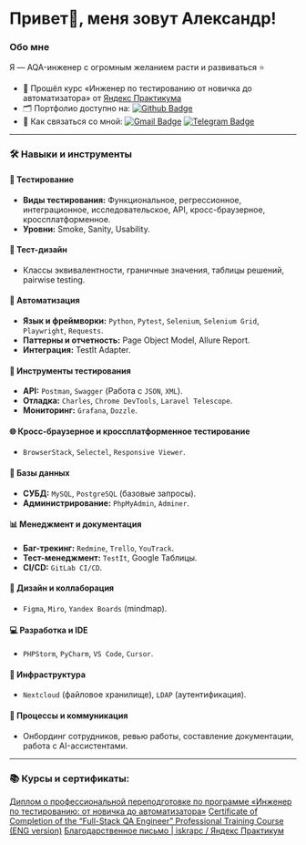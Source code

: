 # Привет👋, меня зовут Александр!

### Обо мне

Я — AQA-инженер с огромным желанием расти и развиваться ⭐

-   📖 Прошёл курс «Инженер по тестированию от новичка до автоматизатора» от [Яндекс Практикума](https://practicum.yandex.ru)
-   🗂️ Портфолио доступно на: [![Github Badge](https://img.shields.io/badge/GitHub-100000?style=for-the-badge&logo=github&logoColor=white)](https://github.com/Alexander-Lyapunov/QA_Yandex_Practicum)
-   📩 Как связаться со мной:
    [![Gmail Badge](https://img.shields.io/badge/-mail-blue?style=flat&logo=Gmail&logoColor=white)](mailto:lagrand1@yandex.ru)
    [![Telegram Badge](https://img.shields.io/badge/-Alexander-blue?style=flat&logo=Telegram&logoColor=white)](https://t.me/LyapunovQA)

---

### 🛠 Навыки и инструменты

#### 🧪 Тестирование
- **Виды тестирования:** Функциональное, регрессионное, интеграционное, исследовательское, API, кросс-браузерное, кроссплатформенное.
- **Уровни:** Smoke, Sanity, Usability.

#### 🎯 Тест-дизайн
- Классы эквивалентности, граничные значения, таблицы решений, pairwise testing.

#### 🤖 Автоматизация
- **Язык и фреймворки:** `Python`, `Pytest`, `Selenium`, `Selenium Grid`, `Playwright`, `Requests`.
- **Паттерны и отчетность:** Page Object Model, Allure Report.
- **Интеграция:** TestIt Adapter.

#### 🔧 Инструменты тестирования
- **API:** `Postman`, `Swagger` (Работа с `JSON`, `XML`).
- **Отладка:** `Charles`, `Chrome DevTools`, `Laravel Telescope`.
- **Мониторинг:** `Grafana`, `Dozzle`.

#### 🌐 Кросс-браузерное и кроссплатформенное тестирование
- `BrowserStack`, `Selectel`, `Responsive Viewer`.

#### 💾 Базы данных
- **СУБД:** `MySQL`, `PostgreSQL` (базовые запросы).
- **Администрирование:** `PhpMyAdmin`, `Adminer`.

#### 📊 Менеджмент и документация
- **Баг-трекинг:** `Redmine`, `Trello`, `YouTrack`.
- **Тест-менеджмент:** `TestIt`, Google Таблицы.
- **CI/CD:** `GitLab CI/CD`.

#### 🎨 Дизайн и коллаборация
- `Figma`, `Miro`, `Yandex Boards` (mindmap).

#### 💻 Разработка и IDE
- `PHPStorm`, `PyCharm`, `VS Code`, `Cursor`.

#### 🔐 Инфраструктура
- `Nextcloud` (файловое хранилище), `LDAP` (аутентификация).

#### 🤝 Процессы и коммуникация
- Онбординг сотрудников, ревью работы, составление документации, работа с AI-ассистентами.

----

### 📚 Курсы и сертификаты:

<a href="https://github.com/Alexander-Lyapunov/Alexander-Lyapunov/blob/main/Certificates/Я_Диплом_RU_Ляпунов.pdf" target="_blank">Диплом о профессиональной переподготовке по программе «Инженер по тестированию: от новичка до автоматизатора»</a>
<a href="https://github.com/Alexander-Lyapunov/Alexander-Lyapunov/blob/main/Certificates/Я_Сertificate_ENG_Ляпунов.pdf" target="_blank">Certificate of Completion of the “Full-Stack QA Engineer” Professional Training Course (ENG version)</a>
<a href="https://github.com/Alexander-Lyapunov/Alexander-Lyapunov/blob/main/Certificates/Благодарственное%20письмо%20Ляпунов%20Александр.pdf" target="_blank">Благодарственное письмо | iskrapc / Яндекс Практикум</a>
